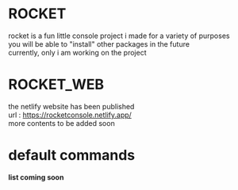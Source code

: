 # ROCKET
 rocket is a fun little console project i made for a variety of purposes <br />
 you will be able to "install" other packages in the future <br />
 currently, only i am working on the project

# ROCKET_WEB
 the netlify website has been published <br />
 url :  https://rocketconsole.netlify.app/ <br />
 more contents to be added soon

# default commands
 **list coming soon**